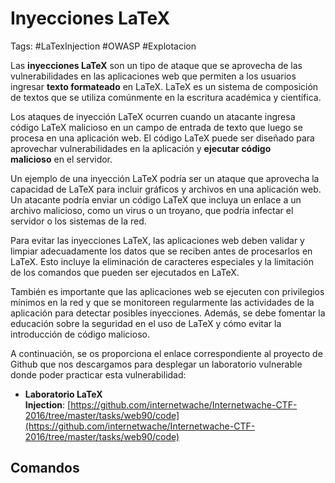 # Inyecciones LaTeX

Tags: #LaTexInjection #OWASP #Explotacion 

Las **inyecciones LaTeX** son un tipo de ataque que se aprovecha de las vulnerabilidades en las aplicaciones web que permiten a los usuarios ingresar **texto formateado** en LaTeX. LaTeX es un sistema de composición de textos que se utiliza comúnmente en la escritura académica y científica.

Los ataques de inyección LaTeX ocurren cuando un atacante ingresa código LaTeX malicioso en un campo de entrada de texto que luego se procesa en una aplicación web. El código LaTeX puede ser diseñado para aprovechar vulnerabilidades en la aplicación y **ejecutar código malicioso** en el servidor.

Un ejemplo de una inyección LaTeX podría ser un ataque que aprovecha la capacidad de LaTeX para incluir gráficos y archivos en una aplicación web. Un atacante podría enviar un código LaTeX que incluya un enlace a un archivo malicioso, como un virus o un troyano, que podría infectar el servidor o los sistemas de la red.

Para evitar las inyecciones LaTeX, las aplicaciones web deben validar y limpiar adecuadamente los datos que se reciben antes de procesarlos en LaTeX. Esto incluye la eliminación de caracteres especiales y la limitación de los comandos que pueden ser ejecutados en LaTeX.

También es importante que las aplicaciones web se ejecuten con privilegios mínimos en la red y que se monitoreen regularmente las actividades de la aplicación para detectar posibles inyecciones. Además, se debe fomentar la educación sobre la seguridad en el uso de LaTeX y cómo evitar la introducción de código malicioso.

A continuación, se os proporciona el enlace correspondiente al proyecto de Github que nos descargamos para desplegar un laboratorio vulnerable donde poder practicar esta vulnerabilidad:

-   **Laboratorio LaTeX Injection**: [https://github.com/internetwache/Internetwache-CTF-2016/tree/master/tasks/web90/code](https://github.com/internetwache/Internetwache-CTF-2016/tree/master/tasks/web90/code)


## Comandos 

